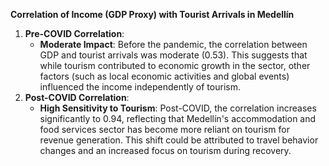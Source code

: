 **Correlation of Income (GDP Proxy) with Tourist Arrivals in Medellín**

1.  **Pre-COVID Correlation**:
    *   **Moderate Impact**: Before the pandemic, the correlation between GDP and tourist arrivals was moderate (0.53). This suggests that while tourism contributed to economic growth in the sector, other factors (such as local economic activities and global events) influenced the income independently of tourism.
2.  **Post-COVID Correlation**:
    *   **High Sensitivity to Tourism**: Post-COVID, the correlation increases significantly to 0.94, reflecting that Medellín's accommodation and food services sector has become more reliant on tourism for revenue generation. This shift could be attributed to travel behavior changes and an increased focus on tourism during recovery.